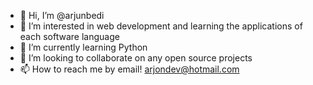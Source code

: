 - 👋 Hi, I’m @arjunbedi
- 👀 I’m interested in web development and learning the applications of each software language
- 🌱 I’m currently learning Python
- 💞️ I’m looking to collaborate on any open source projects
- 📫 How to reach me by email! arjondev@hotmail.com

<!---
arjunbedi/arjunbedi is a ✨ special ✨ repository because its `README.md` (this file) appears on your GitHub profile.
You can click the Preview link to take a look at your changes.
--->
